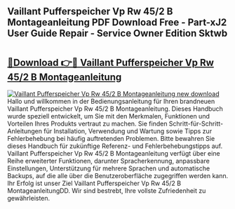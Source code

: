 ## Vaillant Pufferspeicher Vp Rw 45/2 B Montageanleitung PDF Download Free - Part-xJ2 User Guide Repair - Service Owner Edition Sktwb

# <h2><a href="http://df7gtm.blite.top/?on=Vaillant+Pufferspeicher+Vp+Rw+45%2f2+B+Montageanleitung">🔗Download 👉🔴 Vaillant Pufferspeicher Vp Rw 45/2 B Montageanleitung</a></h2>

[![Vaillant Pufferspeicher Vp Rw 45/2 B Montageanleitung new download](https://i.imgur.com/lujVjoI.png)](http://df7gtm.blite.top/?on=Vaillant+Pufferspeicher+Vp+Rw+45%2f2+B+Montageanleitung)
Hallo und willkommen in der Bedienungsanleitung für Ihren brandneuen Vaillant Pufferspeicher Vp Rw 45/2 B Montageanleitung. Dieses Handbuch wurde speziell entwickelt, um Sie mit den Merkmalen, Funktionen und Vorteilen Ihres Produkts vertraut zu machen. Sie finden Schritt-für-Schritt-Anleitungen für Installation, Verwendung und Wartung sowie Tipps zur Fehlerbehebung bei häufig auftretenden Problemen. Bitte bewahren Sie dieses Handbuch für zukünftige Referenz- und Fehlerbehebungstipps auf. Vaillant Pufferspeicher Vp Rw 45/2 B Montageanleitung verfügt über eine Reihe erweiterter Funktionen, darunter Spracherkennung, anpassbare Einstellungen, Unterstützung für mehrere Sprachen und automatische Backups, auf die alle über die Benutzeroberfläche zugegriffen werden kann. Ihr Erfolg ist unser Ziel Vaillant Pufferspeicher Vp Rw 45/2 B MontageanleitungDD. Wir sind bestrebt, Ihre vollste Zufriedenheit zu gewährleisten.
